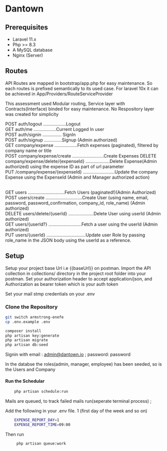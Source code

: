 # Dantown 


## Prerequisites

- Laravel 11.x 
- Php >= 8.3
- A MySQL database 
- Nginx (Server)



## Routes 
<p>API Routes are mapped in bootstrap/app.php for easy maintenance. So each routes is prefixed semantically to its used case. For laravel 10x it can be achieved in App/Providers/RouteServiceProvider</p>

<p>This assessment used Modular routing, Service layer with Contracts(Interface) binded for easy maintenance. No Respository layer was created for simplicity </p>
  POST      auth/logout ..................Logout <br>
  GET       auth/me ..................Current Logged In user<br>
  POST      auth/signin ............... SignIn <br>
  POST      auth/signup ..............Signup (Admin authorized)<br>
  GET       company/expense ..................Fetch expenses (paginated), filtered by company name or title<br>
  POST      company/expense/create .........................Create Expenses
  DELETE    company/expense/delete/{expenseId} ...................Delete Expense(Admin authorized) using the expense ID as part of url parameter<br>
  PUT     /company/expense/{expenseId} .........................Update the company Expense using the ExpenseId (Admin and Manager authorized action)<br><br>
 
  GET users .............................Fetch Users (paginated!)(Admin Authorized)<br>
  POST      users/create .............................Create User (using name, email, password, password_confirmation, company_id, role_name) (Admin authorized) <br>
  DELETE    users/delete/{userId} ....................Delete User using userId (Admin authorized)<br>
  GET       users/{userId?} ..........................Fetch a user using the userId (Admin authorized)<br>
  PUT       users/{userId} ...............................Update user Role by passing role_name in the JSON body using the userId as a reference.



## Setup
 <p>Setup your project base Url i.e {{baseUrl}} on postman. Import the API collection in collections/ directory in the project root folder into your postman. Set your authorization header to accept application/json, and Authorization as bearer token which is your auth token</p>
 <p>Set your mail stmp credentials on your .env</p>

### Clone the Repository
```bash
git switch armstrong-enefe
cp .env.example .env

composer install
php artisan key:generate
php artisan migrate
php artisan db:seed
```

Signin with 
email : admin@dantown.io ;
password: password

<p>In the databse the roles(admin, manager, employee) has been seeded, so is the Users and Company</p>

#### Run the Schedular 

```bash
    php artisan schedule:run
```
Mails are queued, to track failed mails run(seperate terminal process) ;
<p>Add  the following in your .env file.   1 (first day of the week and so on)</p>

```bash
    EXPENSE_REPORT_DAY=1
    EXPENSE_REPORT_TIME=09:00   
```
<p>Then run <p>

```bash
     php artisan queue:work
```




